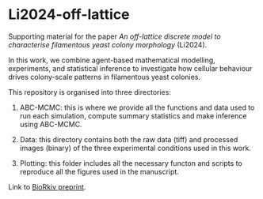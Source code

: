 # Li2024-off-lattice

Supporting material for the paper *An off-lattice discrete model to characterise filamentous yeast colony morphology* (Li2024). 

In this work, we combine agent-based mathematical modelling, experiments, and statistical inference to investigate how cellular behaviour drives colony-scale patterns in filamentous yeast colonies.

This repository is organised into three directories:

1. ABC-MCMC: this is where we provide all the functions and data used to run each simulation, compute summary statistics and make inference using ABC-MCMC. 

2. Data: this directory contains both the raw data (tiff) and processed images (binary) of the three experimental conditions used in this work. 

3. Plotting: this folder includes all the necessary functon and scripts to reproduce all the figures used in the manuscript.

Link to [BioRkiv preprint](https://www.biorxiv.org/content/10.1101/2024.07.14.603473v1#:~:text=We%20combine%20an%20off%2Dlattice,bud%20end%2Dto%2Dend.). 